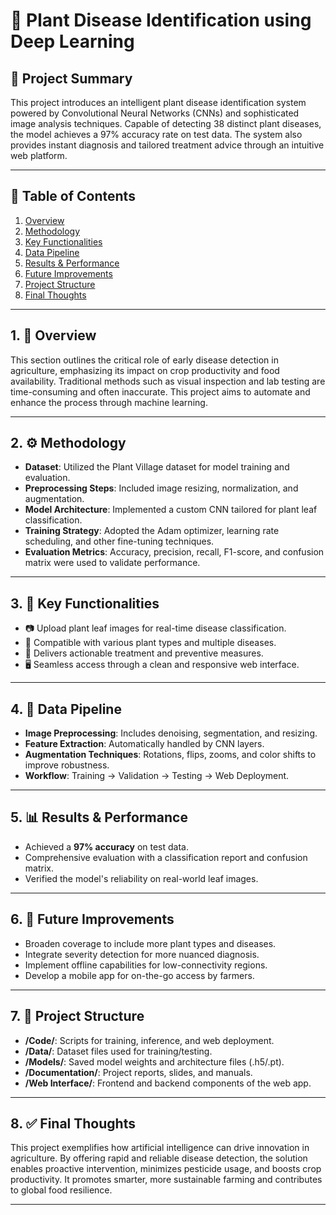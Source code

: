 # 🌿 Plant Disease Identification using Deep Learning

## 🚀 Project Summary
This project introduces an intelligent plant disease identification system powered by Convolutional Neural Networks (CNNs) and sophisticated image analysis techniques. Capable of detecting 38 distinct plant diseases, the model achieves a 97% accuracy rate on test data. The system also provides instant diagnosis and tailored treatment advice through an intuitive web platform.

---

## 📁 Table of Contents
1. [Overview](#1-📘-overview)  
2. [Methodology](#2-⚙️-methodology)  
3. [Key Functionalities](#3-🌟-key-functionalities)  
4. [Data Pipeline](#4-🧪-data-pipeline)  
5. [Results & Performance](#5-📊-results--performance)  
6. [Future Improvements](#6-🔮-future-improvements)  
7. [Project Structure](#7-📁-project-structure)  
8. [Final Thoughts](#8-✅-final-thoughts)  

---

## 1. 📘 Overview
This section outlines the critical role of early disease detection in agriculture, emphasizing its impact on crop productivity and food availability. Traditional methods such as visual inspection and lab testing are time-consuming and often inaccurate. This project aims to automate and enhance the process through machine learning.

---

## 2. ⚙️ Methodology
- **Dataset**: Utilized the Plant Village dataset for model training and evaluation.  
- **Preprocessing Steps**: Included image resizing, normalization, and augmentation.  
- **Model Architecture**: Implemented a custom CNN tailored for plant leaf classification.  
- **Training Strategy**: Adopted the Adam optimizer, learning rate scheduling, and other fine-tuning techniques.  
- **Evaluation Metrics**: Accuracy, precision, recall, F1-score, and confusion matrix were used to validate performance.  

---

## 3. 🌟 Key Functionalities
- 📷 Upload plant leaf images for real-time disease classification.  
- 🌿 Compatible with various plant types and multiple diseases.  
- 💊 Delivers actionable treatment and preventive measures.  
- 🖥️ Seamless access through a clean and responsive web interface.  

---

## 4. 🧪 Data Pipeline
- **Image Preprocessing**: Includes denoising, segmentation, and resizing.  
- **Feature Extraction**: Automatically handled by CNN layers.  
- **Augmentation Techniques**: Rotations, flips, zooms, and color shifts to improve robustness.  
- **Workflow**: Training → Validation → Testing → Web Deployment.  

---

## 5. 📊 Results & Performance
- Achieved a **97% accuracy** on test data.  
- Comprehensive evaluation with a classification report and confusion matrix.  
- Verified the model's reliability on real-world leaf images.  

---

## 6. 🔮 Future Improvements
- Broaden coverage to include more plant types and diseases.  
- Integrate severity detection for more nuanced diagnosis.  
- Implement offline capabilities for low-connectivity regions.  
- Develop a mobile app for on-the-go access by farmers.  

---

## 7. 📁 Project Structure
- **/Code/**: Scripts for training, inference, and web deployment.  
- **/Data/**: Dataset files used for training/testing.  
- **/Models/**: Saved model weights and architecture files (.h5/.pt).  
- **/Documentation/**: Project reports, slides, and manuals.  
- **/Web Interface/**: Frontend and backend components of the web app.  

---

## 8. ✅ Final Thoughts
This project exemplifies how artificial intelligence can drive innovation in agriculture. By offering rapid and reliable disease detection, the solution enables proactive intervention, minimizes pesticide usage, and boosts crop productivity. It promotes smarter, more sustainable farming and contributes to global food resilience.

---
